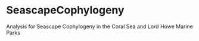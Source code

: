 # SeascapeCophylogeny
Analysis for Seascape Cophylogeny in the Coral Sea and Lord Howe Marine Parks 
